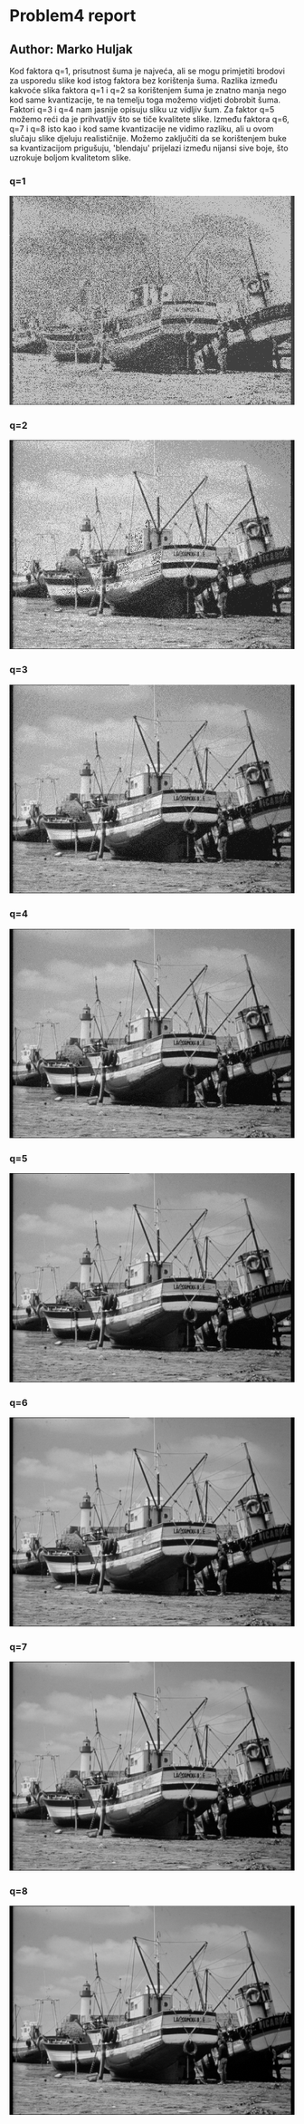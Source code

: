 # Problem4 report
## Author: Marko Huljak

Kod faktora  q=1, prisutnost šuma je najveća, ali se mogu primjetiti brodovi za usporedu 
slike kod istog faktora bez korištenja šuma. Razlika između kakvoće slika faktora q=1 i 
q=2 sa korištenjem šuma je znatno manja nego kod same kvantizacije, te na temelju 
toga možemo vidjeti dobrobit šuma. Faktori q=3 i q=4 nam jasnije opisuju sliku uz vidljiv 
šum. Za faktor q=5 možemo reći da je prihvatljiv što se tiče kvalitete slike. Između faktora 
q=6, q=7 i q=8 isto kao i kod same kvantizacije ne vidimo razliku, ali u ovom slučaju slike 
djeluju realističnije. Možemo zaključiti da se korištenjem buke sa kvantizacijom 
prigušuju, 'blendaju' prijelazi između nijansi sive boje, što uzrokuje boljom kvalitetom slike. 
 

### q=1

![](boats_1n.bmp)

### q=2

![](boats_2n.bmp)

### q=3

![](boats_3n.bmp)

### q=4

![](boats_4n.bmp)

### q=5

![](boats_5n.bmp)

### q=6

![](boats_6n.bmp)

### q=7

![](boats_7n.bmp)

### q=8

![](boats_8n.bmp)

